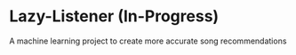 # Lazy-Listener (In-Progress)
 A machine learning project to create more accurate song recommendations
 
